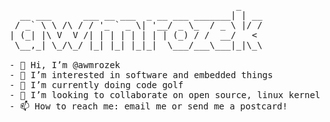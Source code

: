 <pre>
                                           _    
  __ ___      ___ __ ___  _ __ ___ _______| | __
 / _` \ \ /\ / / '_ ` _ \| '__/ _ \_  / _ \ |/ /
| (_| |\ V  V /| | | | | | | | (_) / /  __/   < 
 \__,_| \_/\_/ |_| |_| |_|_|  \___/___\___|_|\_\
 
- 👋 Hi, I’m @awmrozek
- 👀 I’m interested in software and embedded things
- 🌱 I’m currently doing code golf
- 💞️ I’m looking to collaborate on open source, linux kernel
- 📫 How to reach me: email me or send me a postcard!

<!---
awmrozek/awmrozek is a ✨ special ✨ repository because its `README.md` (this file) appears on your GitHub profile.
You can click the Preview link to take a look at your changes.
--->
                                               
